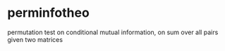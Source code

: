 # perminfotheo
permutation test on conditional mutual information, on sum over all pairs given two matrices
